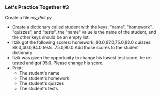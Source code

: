 ### Let's Practice Together \#3

Create a file *my_dict.py*

- Create a dictionary called student with the keys: "name", "homework", "quizzes", and "tests".
the "name" value is the name of the student, and the other keys should be an empty list.
- Itzik got the following scores: 
  homework: 90.0,97.0,75.0,92.0
  quizzes: 88.0,40.0,94.0
  tests: 75.0,90.0
  Add those scores to the student dictionary 
- Itzik was given the opportunity to change his lowest test score, he re-tested and got 95.0. Please change his score.
- Print: 
    - The student's name
    - The student's homework
    - The student's quizzes
    - The student's tests
